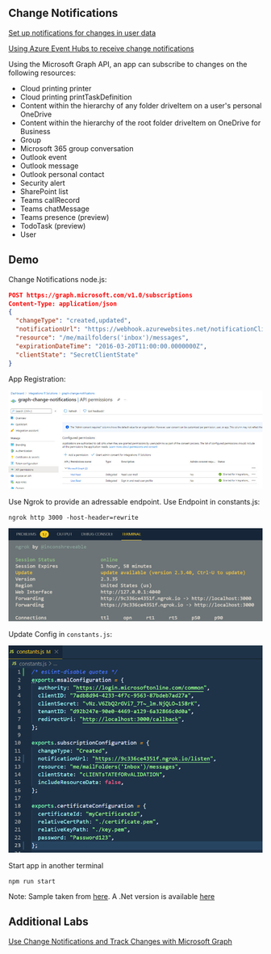 ## Change Notifications

[Set up notifications for changes in user data](https://docs.microsoft.com/en-us/graph/webhooks)

[Using Azure Event Hubs to receive change notifications](https://docs.microsoft.com/en-us/graph/change-notifications-delivery)

Using the Microsoft Graph API, an app can subscribe to changes on the following resources:

-   Cloud printing printer
-   Cloud printing printTaskDefinition
-   Content within the hierarchy of any folder driveItem on a user's personal OneDrive
-   Content within the hierarchy of the root folder driveItem on OneDrive for Business
-   Group
-   Microsoft 365 group conversation
-   Outlook event
-   Outlook message
-   Outlook personal contact
-   Security alert
-   SharePoint list
-   Teams callRecord
-   Teams chatMessage
-   Teams presence (preview)
-   TodoTask (preview)
-   User

## Demo

Change Notifications node.js:

```json
POST https://graph.microsoft.com/v1.0/subscriptions
Content-Type: application/json
{
  "changeType": "created,updated",
  "notificationUrl": "https://webhook.azurewebsites.net/notificationClient",
  "resource": "/me/mailfolders('inbox')/messages",
  "expirationDateTime": "2016-03-20T11:00:00.0000000Z",
  "clientState": "SecretClientState"
}
```

App Registration:

![change-app.jpg](_images/change-app.jpg)

Use Ngrok to provide an adressable endpoint. Use Endpoint in constants.js:

```
ngrok http 3000 -host-header=rewrite
```

![ngrok](_images/ngrok.jpg)

Update Config in `constants.js`:

![config.jpg](_images/config.jpg)

Start app in another terminal

```
npm run start
```

Note: Sample taken from [here](https://github.com/microsoftgraph/nodejs-webhooks-rest-sample). A .Net version is available [here](https://github.com/microsoftgraph/msgraph-training-changenotifications/tree/master/demos/03-track-changes)


## Additional Labs

[Use Change Notifications and Track Changes with Microsoft Graph](https://docs.microsoft.com/en-us/learn/modules/msgraph-changenotifications-trackchanges/)